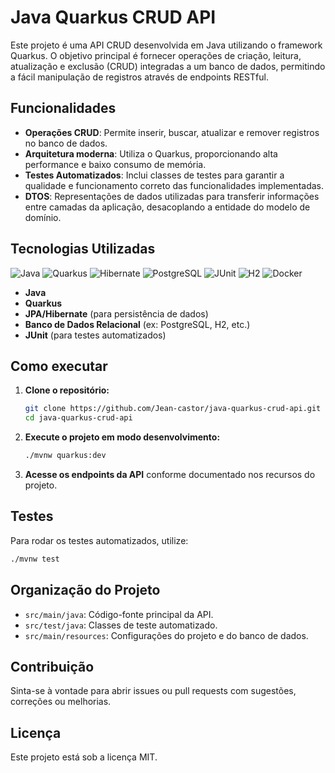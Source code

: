 # Java Quarkus CRUD API

Este projeto é uma API CRUD desenvolvida em Java utilizando o framework Quarkus. O objetivo principal é fornecer operações de criação, leitura, atualização e exclusão (CRUD) integradas a um banco de dados, permitindo a fácil manipulação de registros através de endpoints RESTful.

## Funcionalidades

- **Operações CRUD**: Permite inserir, buscar, atualizar e remover registros no banco de dados.
- **Arquitetura moderna**: Utiliza o Quarkus, proporcionando alta performance e baixo consumo de memória.
- **Testes Automatizados**: Inclui classes de testes para garantir a qualidade e funcionamento correto das funcionalidades implementadas.
- **DTOS**: Representações de dados utilizadas para transferir informações entre camadas da aplicação, desacoplando a entidade do modelo de domínio.

## Tecnologias Utilizadas

![Java](https://img.shields.io/badge/Java-ED8B00?style=for-the-badge&logo=openjdk&logoColor=white)
![Quarkus](https://img.shields.io/badge/Quarkus-4695EB?style=for-the-badge&logo=quarkus&logoColor=white)
![Hibernate](https://img.shields.io/badge/Hibernate-59666C?style=for-the-badge&logo=hibernate&logoColor=white)
![PostgreSQL](https://img.shields.io/badge/PostgreSQL-336791?style=for-the-badge&logo=postgresql&logoColor=white)
![JUnit](https://img.shields.io/badge/JUnit-25A162?style=for-the-badge&logo=junit5&logoColor=white)
![H2](https://img.shields.io/badge/H2-1F6CB0?style=for-the-badge&logo=h2&logoColor=white)
![Docker](https://img.shields.io/badge/Docker-2496ED?style=for-the-badge&logo=docker&logoColor=white)


- **Java**
- **Quarkus**
- **JPA/Hibernate** (para persistência de dados)
- **Banco de Dados Relacional** (ex: PostgreSQL, H2, etc.)
- **JUnit** (para testes automatizados)

## Como executar

1. **Clone o repositório:**
   ```bash
   git clone https://github.com/Jean-castor/java-quarkus-crud-api.git
   cd java-quarkus-crud-api
   ```

2. **Execute o projeto em modo desenvolvimento:**
   ```bash
   ./mvnw quarkus:dev
   ```

3. **Acesse os endpoints da API** conforme documentado nos recursos do projeto.

## Testes

Para rodar os testes automatizados, utilize:
```bash
./mvnw test
```

## Organização do Projeto

- `src/main/java`: Código-fonte principal da API.
- `src/test/java`: Classes de teste automatizado.
- `src/main/resources`: Configurações do projeto e do banco de dados.

## Contribuição

Sinta-se à vontade para abrir issues ou pull requests com sugestões, correções ou melhorias.

## Licença

Este projeto está sob a licença MIT.
